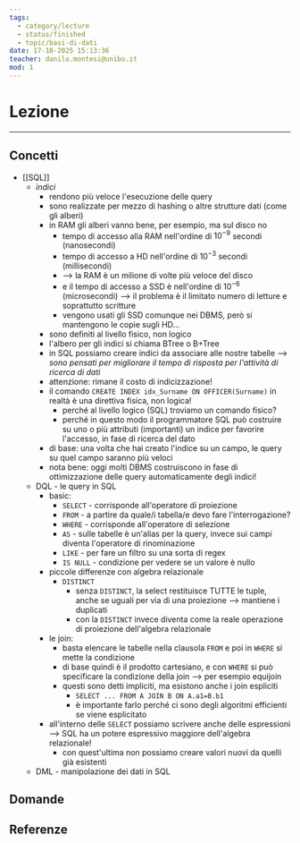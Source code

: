 ```yaml
---
tags:
  - category/lecture
  - status/finished
  - topic/basi-di-dati
date: 17-10-2025 15:13:36
teacher: danilo.montesi@unibo.it
mod: 1
---
```

# Lezione
---
## Concetti
- [[SQL]]
	- _indici_
		- rendono più veloce l'esecuzione delle query
		- sono realizzate per mezzo di hashing o altre strutture dati (come gli alberi)
		- in RAM gli alberi vanno bene, per esempio, ma sul disco no
			- tempo di accesso alla RAM nell'ordine di $10^{-9}$ secondi (nanosecondi)
			- tempo di accesso a HD nell'ordine di $10^{-3}$ secondi (millisecondi)
			- --> la RAM è un milione di volte più veloce del disco
			- e il tempo di accesso a SSD è nell'ordine di $10^{-6}$ (microsecondi) --> il problema è il limitato numero di letture e soprattutto scritture
			- vengono usati gli SSD comunque nei DBMS, però si mantengono le copie sugli HD...
		- sono definiti al livello fisico, non logico
		- l'albero per gli indici si chiama BTree o B+Tree
		- in SQL possiamo creare indici da associare alle nostre tabelle --> _sono pensati per migliorare il tempo di risposta per l'attività di ricerca di dati_
		- attenzione: rimane il costo di indicizzazione!
		- il comando `CREATE INDEX idx_Surname ON OFFICER(Surname)` in realtà è una direttiva fisica, non logica!
			- perché al livello logico (SQL) troviamo un comando fisico?
			- perché in questo modo il programmatore SQL può costruire su uno o più attributi (importanti) un indice per favorire l'accesso, in fase di ricerca del dato
		- di base: una volta che hai creato l'indice su un campo, le query su quel campo saranno più veloci
		- nota bene: oggi molti DBMS costruiscono in fase di ottimizzazione delle query automaticamente degli indici!
	- DQL - le query in SQL
		- basic:
			- `SELECT` - corrisponde all'operatore di proiezione
			- `FROM` - a partire da quale/i tabella/e devo fare l'interrogazione?
			- `WHERE` - corrisponde all'operatore di selezione
			- `AS` - sulle tabelle è un'alias per la query, invece sui campi diventa l'operatore di rinominazione
			- `LIKE` - per fare un filtro su una sorta di regex
			- `IS NULL` - condizione per vedere se un valore è nullo
		- piccole differenze con algebra relazionale
			- `DISTINCT`
				- senza `DISTINCT`, la select restituisce TUTTE le tuple, anche se uguali per via di una proiezione --> mantiene i duplicati
				- con la `DISTINCT` invece diventa come la reale operazione di proiezione dell'algebra relazionale
		- le join:
			- basta elencare le tabelle nella clausola `FROM` e poi in `WHERE` si mette la condizione
			- di base quindi è il prodotto cartesiano, e con `WHERE` si può specificare la condizione della join --> per esempio equijoin
			- questi sono detti impliciti, ma esistono anche i join espliciti
				- `SELECT ... FROM A JOIN B ON A.a1=B.b1`
				- è importante farlo perché ci sono degli algoritmi efficienti se viene esplicitato
		- all'interno delle `SELECT` possiamo scrivere anche delle espressioni --> SQL ha un potere espressivo maggiore dell'algebra relazionale!
			- con quest'ultima non possiamo creare valori nuovi da quelli già esistenti
	- DML - manipolazione dei dati in SQL

## Domande

## Referenze
